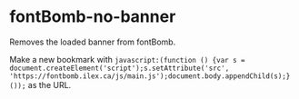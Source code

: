 # fontBomb-no-banner
Removes the loaded banner from fontBomb.

Make a new bookmark with `javascript:(function () {var s = document.createElement('script');s.setAttribute('src', 'https://fontbomb.ilex.ca/js/main.js');document.body.appendChild(s);}());` as the URL.
